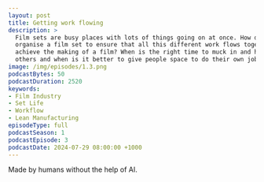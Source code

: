 ```yaml
---
layout: post
title: Getting work flowing
description: >
  Film sets are busy places with lots of things going on at once. How do 
  organise a film set to ensure that all this different work flows together to
  achieve the making of a film? When is the right time to muck in and help 
  others and when is it better to give people space to do their own job?
image: /img/episodes/1.3.png
podcastBytes: 50
podcastDuration: 2520
keywords:
- Film Industry
- Set Life
- Workflow
- Lean Manufacturing
episodeType: full
podcastSeason: 1
podcastEpisode: 3
podcastDate: 2024-07-29 08:00:00 +1000
---
```


Made by humans without the help of AI.